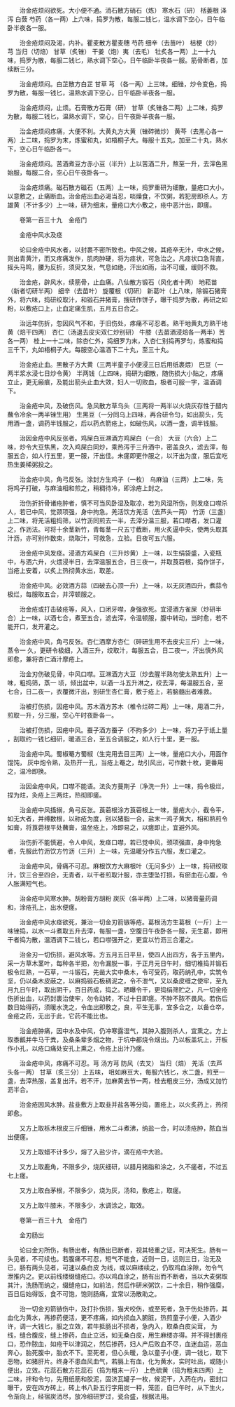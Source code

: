 <!-- { "loadSidebar": true } -->
　　治金疮烦闷欲死。大小便不通。消石散方硝石（炼） 寒水石（研） 栝蒌根 泽泻 白蔹 芍药（各一两）上六味，捣罗为散，每服二钱匕，温水调下空心，日午临卧半夜各一服。

　　治金疮烦闷及渴，内补。瞿麦散方瞿麦穗 芍药 细辛（去苗叶） 桔梗（炒） 芎 当归（切焙） 甘草（炙锉） 干姜（炮）夷（去毛） 牡炙各一两）上一十九味，捣罗为散，每服二钱匕，熟水调下空心，日午临卧半夜各一服。筋骨断者，加续断三分。

　　治金疮烦闷。白芷散方白芷 甘草 芎 （各一两）上三味。细锉，炒令变色，捣罗为散，每服一钱匕，温熟水调下空心，日午临卧半夜各一服。

　　治金疮烦闷，止烦。石膏散方石膏（研） 甘草（炙锉各二两）上二味，捣罗为散，每服二钱匕，温熟水调下，空心，日午夜卧半夜各一服。

　　治金疮烦闷疼痛，大便不利。大黄丸方大黄（锉碎微炒） 黄芩（去黑心各一两）上二味，捣罗为末，炼蜜和丸，如梧桐子大。每服十五丸，加至二十丸，熟水下，空心日午临卧各一。

　　治金疮烦闷。苦酒煮豆方赤小豆（半升）上以苦酒二升，熬至一升，去滓色黑始服，每服二合，空心日午夜卧各一。

　　治金疮烦痛。磁石散方磁石（五两）上一味，捣罗重研为细散，量疮口大小，以意敷之，止痛断血。治金疮出血必渴当忍，啖燥食，不饮粥，若犯房即杀人。方雄黄（不计多少）上一味，研为细末，量疮口大小敷之，疮中恶汁出，即瘥。

　　卷第一百三十九　金疮门

　　金疮中风水及痉

　　论曰金疮中风水者，以封裹不密所致也。中风之候，其疮卒无汁，中水之候，则出青黄汁，而又疼痛发作，肌肉肿硬，将为痉状，可急治之。凡痉状口急背直，摇头马鸣，腰为反折，须臾又发，气息如绝，汗出如雨，治不可缓，缓则不救。

　　治金疮，辟风水，续筋骨，止血痛。八仙散方锻石（风化者十两） 地菘苗（新者切研半两） 细辛（去苗叶） 旋覆根（切研） 新葛叶（上八味，除锻石猪膏外，将六味，捣研绞取汁，和锻石并猪膏，搜研作饼子，曝干捣罗为散，再研之如粉，以敷疮口上，止血定痛生肌，五月五日合之。

　　治远年伤折，忽因风气不和，于旧伤处，疼痛不可忍者。熟干地黄丸方熟干地黄（焙干四两） 杏仁（汤退去皮尖双仁炒别研） 牛膝（去苗酒浸焙各一两半）苦各一两） 桂上一十二味，除杏仁外，捣细罗为末，入杏仁别捣再罗匀，炼蜜和捣三千下，丸如梧桐子大。每服空心温酒下二十丸，至三十丸。

　　治金疮止血。黑散子方大黄（三两半童子小便浸三日后用纸裹煨） 巴豆（一两半浆水浸七日炒令黄） 半两钱（上四味，捣研为细散，随伤损大小贴之，疼痛立止，更无瘢痕，及能出箭头止血大效，妇人一切败血，极者可服一字，温酒调下。

　　治金疮中风，及破伤风。急风散方草乌头（三两将一两半以火烧灰存性于醋内蘸令冷余一两半锉生用） 生黑豆（一分同乌上四味，再合研令匀，如出箭头，先用酒一盏，调药半钱服之，后以药点箭疮上，如破伤风，以酒一盏，调半钱服。

　　治因金疮中风反张者。鸡屎白豆淋酒方鸡屎白（一合） 大豆（六合）上二味，炒令大豆焦黑，次入鸡屎白同炒，乘热泻于三升酒中，密盖良久，滤去滓，每服五合，如人行五里，更一服，汗出佳。未瘥即更作服之，以汗出为度，服后宜吃热生姜稀粥投之。

　　治金疮中风，角弓反张。涂封方生鸡子（一枚） 乌麻油（三两）上二味，先将鸡子打破，与麻油相和煎之，稍稠待冷，即涂疮上封之。

　　治伤折折骨诸疮肿者，慎不可当风卧湿及取凉，若为风湿所伤，则发痉口噤杀人，若已中风，觉颈项强，身中拘急。羌活饮方羌活（去芦头一两） 竹沥（三盏）上二味，将羌活粗捣筛，以竹沥同煎去一半，去滓分温三服，若口噤者，发口灌之，作沥法。可将十余茎新竹，青每茎一尺五寸截断，用火炙逼中央，使两头取其汁沥，亦可别作数束，烧取汁，可救急，立验。日夜可五六服。

　　治金疮中风发痉。浸酒方鸡屎白（三升炒黄）上一味，以生绢袋盛，入瓷瓶中，与酒六升，火煨浸半日，去滓温服五合，日三夜一，并取莨菪根，捣作饼子，当疮上安着，以炙上热彻黄水出，取差。

　　治金疮中风。必效酒方蒜（四破去心顶一升）上一味，以无灰酒四升，煮蒜令极烂，每服取五合，并滓顿服之。

　　治金疮或打击破疮等，风入，口闭牙噤，身强欲死。宜浸酒方雀屎（炒研半合）上一味，以酒七合，煮至五合，滤去滓，令温顿服，腹中转动，当时愈，若不能开口，发开灌之。

　　治金疮中风，角弓反张。杏仁酒摩方杏仁（碎研生用不去皮尖三斤）上一味，蒸令一 久，更研令极细，入酒三升，绞取汁，每服五合，日二夜一，汗出慎外风即愈，兼将杏仁酒汁摩疮上。

　　治金刃伤破见骨，中风口噤。豆淋酒方大豆（炒去腥半熟勿使太熟五升）上一味，粗捣筛，蒸一 顷，倾出盆中，以酒一斗五升淋之，绞去滓，每温服五合，至七合，日二夜一，衣覆微汗出，别研生杏仁膏，敷于疮上，若脑髓出者难救。

　　治被打伤损，因疮中风。苏木酒方苏木（椎令烂碎二两）上一味，用酒二升，煎取一升，分三服，空心午时夜卧各一。

　　治被打伤损，因疮中风。蚕子酒方蚕子（不拘多少）上一味，将刀子于纸上量 ，刮取约一钱匕细研，暖酒三合，至五合调服之，如人行十里，更一服。

　　治金疮中风。蜀椒罨方蜀椒（生完用去目三两）上一味，量疮口大小，用面作馄饨， 灰中炮令熟，及热开一孔，当疮上罨之，劫引风出，可作数十枚，更番用之，温冷即换。

　　治因金疮中风，口噤不能语。法灸方蔓荆子（净洗一升）上一味，捣令极烂，捏为炷，灸疮上三两炷，热彻即瘥。

　　治金疮中风搐搦，角弓反张。莨菪根涂方莨菪根上一味，量疮大小，截令平，如无大者，并缚数根，以称疮为度，别以猪脂一合，盐末一鸡子黄大，相和熟煎令如膏，将莨菪根平处蘸膏，温坐疮上，冷即易之，以瘥即止，宜避外风。

　　治伤折不能慎避，令人中风，发痉口噤，若已觉中风，颈项强直，身中拘急者，先服此竹沥饮方竹沥（三升）上一味，先温暖分作五六服，发口灌之。

　　治金疮中风，骨痛不可忍。麻根饮方大麻根叶（无问多少）上一味，捣研绞取汁，饮三合至四合，无青者，以干者煎取汁服，亦主堕坠打损，有瘀血在心腹，令人胀满短气也。

　　治金疮中风寒水肿。胡粉膏方胡粉 炭灰（各半两）上二味，以猪膏量药调和，涂疮孔上，出水便瘥。

　　治金疮中风水痉欲死，兼治一切金刃箭镞等疮。葛根汤方生葛根（一斤）上一味锉捣，以水一斗煮取五升去滓，每服一盏，空腹日午夜卧各一服，无生葛，即用干者捣为散，温酒调下二钱匕，若口噤强开之，更宜以竹沥三合灌之。

　　治金刃一切伤损，避风水等。方五月五日平旦，使四人出四方，各于五里内，采一方草木茎叶，每种各半把，勿令漏脱一事，于正月元日午时，细切椎捣并锻石极令烂熟，一石草，一斗锻石，先凿大实中桑木，令可受药，取药纳孔中，实筑令坚，仍以桑木皮蔽之，以麻捣锻石极稠泥之，令不泄气，又以桑皮缠之使牢，至九月九日午时，取出阴干，百日药成，捣之。晒曝令干，更捣绢筛贮之，凡一切金疮伤折出血，以药封裹治使牢，勿令动转，不过十日即瘥。不肿不脓不畏风。若伤后数日始得药，须暖水洗之，令血出即敷之，良，平生无事，宜多合之，以备仓卒，金疮之药，无出于此，它药不能比也。

　　治金疮肿痛，因中水及中风，仍冲寒露湿气，其肿入腹则杀人，宜熏之。方上取黍瓤并牛马干粪，及桑条辈多烟之物，于坑中都烧令烟出。乃以板盖坑上，开板作小孔，以疮口痛处安孔上熏之，令疮上出汁乃瘥。

　　治金疮中风，疼痛不可忍。芎 汤方芎 防风（去叉） 当归（焙） 羌活（去芦头各一两） 甘草（炙三分）上五味， 咀如麻豆大，每服六钱匕，水二盏，煎至一盏，去滓热服，盖复出汗。若不汗，加麻黄去节一两，桂去粗皮三分，汤成又加竹沥半合。

　　治金疮因风水肿。盐韭敷方上取韭并盐各等分捣，置疮上，以火炙药上，热彻即愈。

　　又方上取栎木根皮三斤细锉，用水二斗煮沸，纳盐一合，时以渍疮肿，脓血当出便瘥。

　　又方上取蜡不计多少，熔了入盐少许，滴在疮中大验。

　　又方上取鹿角，不限多少，烧灰细研，以腊月猪脂和涂之，久不瘥者，不过五七上瘥。

　　又方上取白茅根，不限多少，烧为灰，汤和，敷疮上，取瘥。

　　又方上取牛膝末，不限多少，水调涂之，取效。

　　卷第一百三十九　金疮门

　　金刃肠出

　　论曰金刃所伤，有肠出者，有肠出已断者，视其轻重之证，可决死生。肠有一头见者，不可续也。若腹痛不可忍，短气不能食，近则一日，远则三日，治无及已，肠有两头见者，可速以桑白皮 为线，或以麻缕续之，仍取鸡血涂隙，勿令气泄推内之。更以前线缕缀缝疮口。亦以鸡血涂之，肠有出而不断者，当以大麦粥取其汁，洗肠而纳之，缀缝疮口，如前法，然后作研米粥饮，二十余日，稍作强糜，百日后始得饭，食不可饱，饱则肠痛，宜常以汤散助之。

　　治一切金刃箭镞伤中，及打扑伤损，猫犬咬伤，或至死者，急于伤处掺药，其血化为黄水，再掺药便活，更不疼痛，如内损血入腑脏，热煎童子小便，入酒少许，调一大钱匕，服之立效，若牛抵肠出不损者，急内入，取桑白皮尖茸， 为线，缝合腹皮，缝上掺药，血止立活，如无桑白皮，用生麻缕亦得。并不得封裹疮口，恐作脓血，如疮干以津润之，然后掺药，妇人产后败血不尽，血迷血运，恶血奔心，胎死腹中，胎衣不下。至死者，但心头暖，急以童子小便，调一钱匕，取下恶物，如猪肝片。终身不患血风血气，若膈上有血，化为黄水，实时吐出，或随小便出，立效。花蕊石散方花蕊石（捣为粗末一斤） 上色硫黄（捣为粗末四两）上二味，拌和令匀，先用纸筋和胶泥，固济瓦罐子一枚，候泥干，入药在内，密封口曝干，安在四方砖上，砖上书八卦五行字用炭一秤，笼匝，自巳午时，从下生火，令渐向上，经宿炭消尽，放冷细研罗过，瓷合盛，根据法用。

